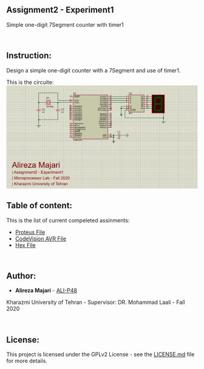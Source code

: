 ## Assignment2 - Experiment1
Simple one-digit 7Segment counter with timer1

‌
## Instruction:
Design a simple one-digit counter with a 7Segment and use of timer1.

This is the circuite:
![](https://github.com/ALI-P48/MicroprocessorLab/blob/main/Assignment2-Timers/Experiment1/Pictures/Circuit.jpg)



## Table of content:

This is the list of current compeleted assinments:
* [Proteus File](https://github.com/ALI-P48/MicroprocessorLab/blob/main/Assignment2-Timers/Experiment1/Proteus/Timers.pdsprj)
* [CodeVision AVR File](https://github.com/ALI-P48/MicroprocessorLab/blob/main/Assignment2-Timers/Experiment1/AVR/Timers.prj) 
* [Hex File](https://github.com/ALI-P48/MicroprocessorLab/blob/main/Assignment2-Timers/Experiment1/AVR/Debug/ExeTimers.hex) 


‌
## Author:

* **Alireza Majari** - [ALI-P48](https://github.com/ALI-P48)

Kharazmi University of Tehran - Supervisor: DR. Mohammad Laali - Fall 2020


‌
## License:

This project is licensed under the GPLv2 License - see the [LICENSE.md](https://github.com/ALI-P48/MicroprocessorLab/blob/main/LICENSE) file for more details.
